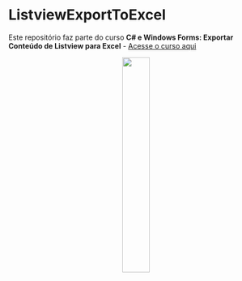 # ListviewExportToExcel
 
Este repositório faz parte do curso **C# e Windows Forms: Exportar Conteúdo de Listview para Excel** - [Acesse o curso aqui](https://www.udemy.com/course/c-e-windows-forms-exportar-conteudo-de-listview-para-excel)

<p align="center" width="150%">
    <img width="33%" src="https://img-b.udemycdn.com/course/480x270/3848246_438b.jpg"> 
</p>

